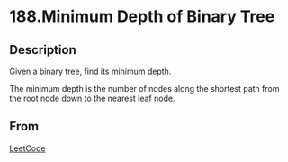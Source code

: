# 188.Minimum Depth of Binary Tree

## Description

Given a binary tree, find its minimum depth.

The minimum depth is the number of nodes along the shortest path from the root node down to the nearest leaf node.

## From

[LeetCode](https://leetcode.com/problems/minimum-depth-of-binary-tree)
